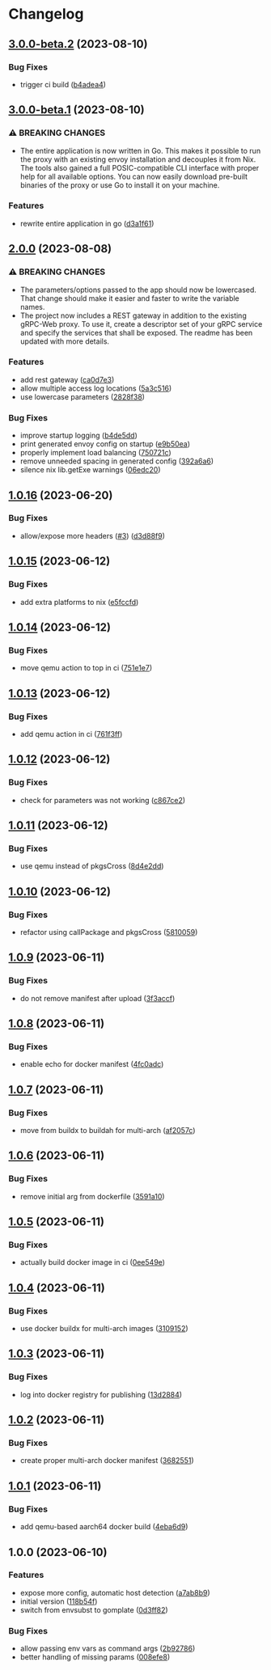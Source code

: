 # Changelog

## [3.0.0-beta.2](https://github.com/mirkolenz/grpc-proxy/compare/v3.0.0-beta.1...v3.0.0-beta.2) (2023-08-10)


### Bug Fixes

* trigger ci build ([b4adea4](https://github.com/mirkolenz/grpc-proxy/commit/b4adea4f1627d5754b16d49ac56f725073c3d3e9))

## [3.0.0-beta.1](https://github.com/mirkolenz/grpc-proxy/compare/v2.0.0...v3.0.0-beta.1) (2023-08-10)


### ⚠ BREAKING CHANGES

* The entire application is now written in Go. This makes it possible to run the proxy with an existing envoy installation and decouples it from Nix. The tools also gained a full POSIC-compatible CLI interface with proper help for all available options. You can now easily download pre-built binaries of the proxy or use Go to install it on your machine.

### Features

* rewrite entire application in go ([d3a1f61](https://github.com/mirkolenz/grpc-proxy/commit/d3a1f6162de402decf5ea5f8dc2567ee4381dece))

## [2.0.0](https://github.com/mirkolenz/grpc-proxy/compare/v1.0.16...v2.0.0) (2023-08-08)


### ⚠ BREAKING CHANGES

* The parameters/options passed to the app should now be lowercased. That change should make it easier and faster to write the variable names.
* The project now includes a REST gateway in addition to the existing gRPC-Web proxy. To use it, create a descriptor set of your gRPC service and specify the services that shall be exposed. The readme has been updated with more details.

### Features

* add rest gateway ([ca0d7e3](https://github.com/mirkolenz/grpc-proxy/commit/ca0d7e35b0cabf3bdef85de6624bf4f8ef6f1290))
* allow multiple access log locations ([5a3c516](https://github.com/mirkolenz/grpc-proxy/commit/5a3c5169ab46c508f01d3406b41c35a6d73b728d))
* use lowercase parameters ([2828f38](https://github.com/mirkolenz/grpc-proxy/commit/2828f38ed0057e0605f01ca94afb4a46a6e07346))


### Bug Fixes

* improve startup logging ([b4de5dd](https://github.com/mirkolenz/grpc-proxy/commit/b4de5ddc2ca324538ac43c5f2b5b6e7e51e85949))
* print generated envoy config on startup ([e9b50ea](https://github.com/mirkolenz/grpc-proxy/commit/e9b50ea409650c0565a337d8ff49a3cdeea8aaf1))
* properly implement load balancing ([750721c](https://github.com/mirkolenz/grpc-proxy/commit/750721c41af0c5a9d1902b0c42dca98be7f35ed0))
* remove unneeded spacing in generated config ([392a6a6](https://github.com/mirkolenz/grpc-proxy/commit/392a6a603526af46fda4e6e4b678a16b0ef06987))
* silence nix lib.getExe warnings ([06edc20](https://github.com/mirkolenz/grpc-proxy/commit/06edc208d3d76f64eed93b1360396a4b50fdeb43))

## [1.0.16](https://github.com/mirkolenz/grpc-proxy/compare/v1.0.15...v1.0.16) (2023-06-20)


### Bug Fixes

* allow/expose more headers ([#3](https://github.com/mirkolenz/grpc-proxy/issues/3)) ([d3d88f9](https://github.com/mirkolenz/grpc-proxy/commit/d3d88f9ca8a350b8cf4f84ba7766e9b668f07859))

## [1.0.15](https://github.com/mirkolenz/grpc-proxy/compare/v1.0.14...v1.0.15) (2023-06-12)


### Bug Fixes

* add extra platforms to nix ([e5fccfd](https://github.com/mirkolenz/grpc-proxy/commit/e5fccfd5777d74f10e62ea0651b4d860705a2670))

## [1.0.14](https://github.com/mirkolenz/grpc-proxy/compare/v1.0.13...v1.0.14) (2023-06-12)


### Bug Fixes

* move qemu action to top in ci ([751e1e7](https://github.com/mirkolenz/grpc-proxy/commit/751e1e7c9f2b922befd4535b5c3bde7ae00df78c))

## [1.0.13](https://github.com/mirkolenz/grpc-proxy/compare/v1.0.12...v1.0.13) (2023-06-12)


### Bug Fixes

* add qemu action in ci ([761f3ff](https://github.com/mirkolenz/grpc-proxy/commit/761f3ffa05baaca42629b6e14fa4a93ff01fd960))

## [1.0.12](https://github.com/mirkolenz/grpc-proxy/compare/v1.0.11...v1.0.12) (2023-06-12)


### Bug Fixes

* check for parameters was not working ([c867ce2](https://github.com/mirkolenz/grpc-proxy/commit/c867ce2b648119cacfa9e0caee9b84a4ce401ac7))

## [1.0.11](https://github.com/mirkolenz/grpc-proxy/compare/v1.0.10...v1.0.11) (2023-06-12)


### Bug Fixes

* use qemu instead of pkgsCross ([8d4e2dd](https://github.com/mirkolenz/grpc-proxy/commit/8d4e2ddf76e484b0fa6f84014fae0c222cef2b9c))

## [1.0.10](https://github.com/mirkolenz/grpc-proxy/compare/v1.0.9...v1.0.10) (2023-06-12)


### Bug Fixes

* refactor using callPackage and pkgsCross ([5810059](https://github.com/mirkolenz/grpc-proxy/commit/5810059543726ed1ec3bde7cdcb8288a83140764))

## [1.0.9](https://github.com/mirkolenz/grpc-proxy/compare/v1.0.8...v1.0.9) (2023-06-11)


### Bug Fixes

* do not remove manifest after upload ([3f3accf](https://github.com/mirkolenz/grpc-proxy/commit/3f3accf42ce971714ae09a93c71e8a4907889b1f))

## [1.0.8](https://github.com/mirkolenz/grpc-proxy/compare/v1.0.7...v1.0.8) (2023-06-11)


### Bug Fixes

* enable echo for docker manifest ([4fc0adc](https://github.com/mirkolenz/grpc-proxy/commit/4fc0adcd777d88bc6c976d95c25005fa4800dd6f))

## [1.0.7](https://github.com/mirkolenz/grpc-proxy/compare/v1.0.6...v1.0.7) (2023-06-11)


### Bug Fixes

* move from buildx to buildah for multi-arch ([af2057c](https://github.com/mirkolenz/grpc-proxy/commit/af2057ce51688ae91730a7f28725d262901f01a3))

## [1.0.6](https://github.com/mirkolenz/grpc-proxy/compare/v1.0.5...v1.0.6) (2023-06-11)


### Bug Fixes

* remove initial arg from dockerfile ([3591a10](https://github.com/mirkolenz/grpc-proxy/commit/3591a10313fcb10152014f23159517687b0a8380))

## [1.0.5](https://github.com/mirkolenz/grpc-proxy/compare/v1.0.4...v1.0.5) (2023-06-11)


### Bug Fixes

* actually build docker image in ci ([0ee549e](https://github.com/mirkolenz/grpc-proxy/commit/0ee549e15e0d61dbf950e0d06fb6fed3d8e39eaf))

## [1.0.4](https://github.com/mirkolenz/grpc-proxy/compare/v1.0.3...v1.0.4) (2023-06-11)


### Bug Fixes

* use docker buildx for multi-arch images ([3109152](https://github.com/mirkolenz/grpc-proxy/commit/31091529ef7d2efa37bad2391bcc1467fc5cdbc5))

## [1.0.3](https://github.com/mirkolenz/grpc-proxy/compare/v1.0.2...v1.0.3) (2023-06-11)


### Bug Fixes

* log into docker registry for publishing ([13d2884](https://github.com/mirkolenz/grpc-proxy/commit/13d28842e8a1571384727ab6ecde4a674e97efab))

## [1.0.2](https://github.com/mirkolenz/grpc-proxy/compare/v1.0.1...v1.0.2) (2023-06-11)


### Bug Fixes

* create proper multi-arch docker manifest ([3682551](https://github.com/mirkolenz/grpc-proxy/commit/3682551e509783e472f9be6c0c77b4b2ad8a9cfc))

## [1.0.1](https://github.com/mirkolenz/grpc-proxy/compare/v1.0.0...v1.0.1) (2023-06-11)


### Bug Fixes

* add qemu-based aarch64 docker build ([4eba6d9](https://github.com/mirkolenz/grpc-proxy/commit/4eba6d9ede9df4bd8b9b1b9c75210e3ee285094e))

## 1.0.0 (2023-06-10)


### Features

* expose more config, automatic host detection ([a7ab8b9](https://github.com/mirkolenz/grpc-proxy/commit/a7ab8b9f89e6dd5b9db12e60a8351b615d1145af))
* initial version ([118b54f](https://github.com/mirkolenz/grpc-proxy/commit/118b54fa91b1a208af92837149900e6f6eb23f80))
* switch from envsubst to gomplate ([0d3ff82](https://github.com/mirkolenz/grpc-proxy/commit/0d3ff8274739a9d432d83c788008b4dce22e7372))


### Bug Fixes

* allow passing env vars as command args ([2b92786](https://github.com/mirkolenz/grpc-proxy/commit/2b92786e2e70f75e0b1d1bbeaa289fd4e05051b3))
* better handling of missing params ([008efe8](https://github.com/mirkolenz/grpc-proxy/commit/008efe86848de42c69980a373e361a4116993039))
